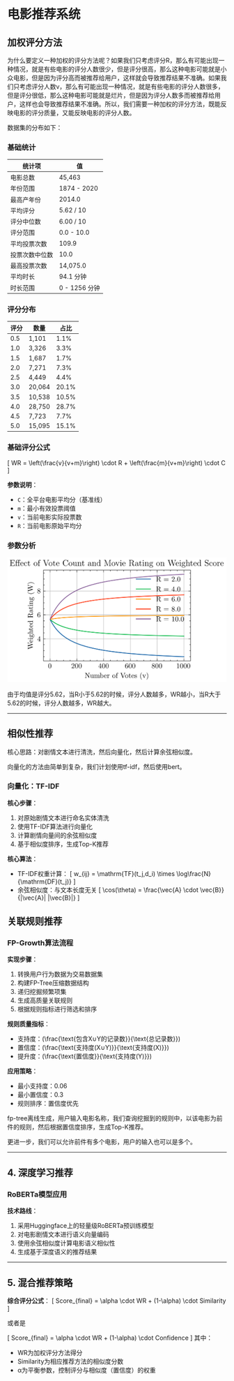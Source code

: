 # 电影推荐系统

## 加权评分方法

为什么要定义一种加权的评分方法呢？如果我们只考虑评分R，那么有可能出现一种情况，就是有些电影的评分人数很少，但是评分很高，那么这种电影可能就是小众电影，但是因为评分高而被推荐给用户，这样就会导致推荐结果不准确。如果我们只考虑评分人数v，那么有可能出现一种情况，就是有些电影的评分人数很多，但是评分很低，那么这种电影可能就是烂片，但是因为评分人数多而被推荐给用户，这样也会导致推荐结果不准确。所以，我们需要一种加权的评分方法，既能反映电影的评分质量，又能反映电影的评分人数。



数据集的分布如下：

### 基础统计
| 统计项            | 值                  |
|--------------------|---------------------|
| 电影总数           | 45,463              |
| 年份范围           | 1874 - 2020         |
| 最高产年份         | 2014.0              |
| 平均评分           | 5.62 / 10           |
| 评分中位数         | 6.00 / 10           |
| 评分范围           | 0.0 - 10.0          |
| 平均投票次数       | 109.9               |
| 投票次数中位数     | 10.0                |
| 最高投票次数       | 14,075.0            |
| 平均时长           | 94.1 分钟           |
| 时长范围           | 0 - 1256 分钟       |


### 评分分布
| 评分 | 数量    | 占比   |
|------|---------|--------|
| 0.5  | 1,101   | 1.1%   |
| 1.0  | 3,326   | 3.3%   |
| 1.5  | 1,687   | 1.7%   |
| 2.0  | 7,271   | 7.3%   |
| 2.5  | 4,449   | 4.4%   |
| 3.0  | 20,064  | 20.1%  |
| 3.5  | 10,538  | 10.5%  |
| 4.0  | 28,750  | 28.7%  |
| 4.5  | 7,723   | 7.7%   |
| 5.0  | 15,095  | 15.1%  |

### 基础评分公式
\[ WR = \left(\frac{v}{v+m}\right) \cdot R + \left(\frac{m}{v+m}\right) \cdot C \]

**参数说明**：
- `C`：全平台电影平均分（基准线）
- `m`：最小有效投票阈值
- `v`：当前电影实际投票数
- `R`：当前电影原始平均分


### 参数分析

![参数分析](../images/weighted_rating.png)

由于均值是评分5.62，当R小于5.62的时候，评分人数越多，WR越小，当R大于5.62的时候，评分人数越多，WR越大。

---

## 相似性推荐

核心思路：对剧情文本进行清洗，然后向量化，然后计算余弦相似度。

向量化的方法由简单到复杂，我们计划使用tf-idf，然后使用bert。

### 向量化：TF-IDF

**核心步骤**：
1. 对原始剧情文本进行命名实体清洗
2. 使用TF-IDF算法进行向量化
3. 计算剧情向量间的余弦相似度
4. 基于相似度排序，生成Top-K推荐

**核心算法**：
- TF-IDF权重计算：
  \[ w_{ij} = \mathrm{TF}(t_j,d_i) \times \log\frac{N}{\mathrm{DF}(t_j)} \]
- 余弦相似度：与文本长度无关
  \[ \cos(\theta) = \frac{\vec{A} \cdot \vec{B}}{\|\vec{A}\| \|\vec{B}\|} \]


## 关联规则推荐
### FP-Growth算法流程

**实现步骤**：
1. 转换用户行为数据为交易数据集
2. 构建FP-Tree压缩数据结构
3. 递归挖掘频繁项集
4. 生成高质量关联规则
5. 根据规则指标进行筛选和排序

**规则质量指标**：
- 支持度：\(\frac{\text{包含X∪Y的记录数}}{\text{总记录数}}\)
- 置信度：\(\frac{\text{支持度(X∪Y)}}{\text{支持度(X)}}\)
- 提升度：\(\frac{\text{置信度}}{\text{支持度(Y)}}\)

**应用策略**：
- 最小支持度：0.06
- 最小置信度：0.3
- 规则排序：置信度优先

fp-tree离线生成，用户输入电影名称，我们查询挖掘到的规则中，以该电影为前件的规则，然后根据置信度排序，生成Top-K推荐。

更进一步，我们可以允许前件有多个电影，用户的输入也可以是多个。

---

## 4. 深度学习推荐
### RoBERTa模型应用

**技术路线**：
1. 采用Huggingface上的轻量级RoBERTa预训练模型
2. 对电影剧情文本进行语义向量编码
3. 使用余弦相似度计算电影语义相似性
4. 生成基于深度语义的推荐结果


---

## 5. 混合推荐策略

**综合评分公式**：
\[ Score_{final} = \alpha \cdot WR + (1-\alpha) \cdot Similarity \]

或者是

\[ Score_{final} = \alpha \cdot WR + (1-\alpha) \cdot Confidence \]
其中：
- WR为加权评分方法得分
- Similarity为相应推荐方法的相似度分数
- α为平衡参数，控制评分与相似度（置信度）的权重

